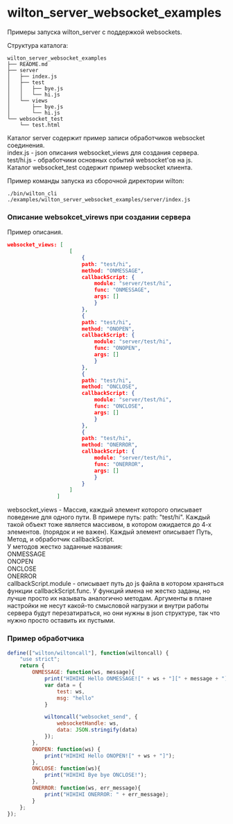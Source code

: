 # wilton_server_websocket_examples

Примеры запуска wilton_server с поддержкой websockets.

Структура каталога:
```
wilton_server_websocket_examples
├── README.md
├── server
│   ├── index.js
│   ├── test
│   │   ├── bye.js
│   │   └── hi.js
│   └── views
│       ├── bye.js
│       └── hi.js
└── websocket_test
    └── test.html

```

Каталог server содержит пример записи обработчиков websocket соединения. <br>
	index.js - json описания websocket_views для создания сервера. <br>
	test/hi.js - обработчики основных событий websocket'ов на js. <br>
Каталог websocket_test содержит пример websocket клиента.

Пример команды запуска из сборочной директории wilton:
```
./bin/wilton_cli ./examples/wilton_server_websocket_examples/server/index.js
```


### Описание websokcet_virews при создании сервера

Пример описания. 

```json
websocket_views: [ 
                    [
                        { 
                        path: "test/hi",
                        method: "ONMESSAGE",
                        callbackScript: {
                            module: "server/test/hi",
                            func: "ONMESSAGE",
                            args: []
                            }
                        },
                        {
                        path: "test/hi",
                        method: "ONOPEN",
                        callbackScript: {
                            module: "server/test/hi",
                            func: "ONOPEN",
                            args: []
                            }
                        },
                        {
                        path: "test/hi",
                        method: "ONCLOSE",
                        callbackScript: {
                            module: "server/test/hi",
                            func: "ONCLOSE",
                            args: []
                            }
                        },
                        {
                        path: "test/hi",
                        method: "ONERROR",
                        callbackScript: {
                            module: "server/test/hi",
                            func: "ONERROR",
                            args: []
                            }
                        }
                    ]
                ]
```

websocket_views - Массив, каждый элемент которого описывает поведение для одного пути. В примере путь: path: "test/hi".
Каждый такой объект тоже является массивом, в котором ожидается до 4-х элементов. (порядок и не важен).
Каждый элемент описывает Путь, Метод, и обработчик callbackScript.<br>
У методов жестко заданные названия: <br>
	ONMESSAGE <br>
	ONOPEN <br>
	ONCLOSE <br>
	ONERROR <br>
callbackScript.module - описывает путь до js файла в котором храняться функции callbackScript.func.
У функций  имена не жестко заданы, но лучше просто их называть аналогично методам.
Аргументы в плане настройки не несут какой-то смысловой нагрузки и  внутри работы сервера будут перезатираться, но они нужны в json структуре, так что нужно просто оставить их пустыми.

### Пример обработчика
```javascript
define(["wilton/wiltoncall"], function(wiltoncall) {   
    "use strict";
    return {
        ONMESSAGE: function(ws, message){
        	print("HIHIHI Hello ONMESSAGE![" + ws + "][" + message + "]");
        	var data = {
        		test: ws, 
        		msg: "hello"
        	}

        	wiltoncall("websocket_send", {
        		websocketHandle: ws,
        		data: JSON.stringify(data)
        	});
        },
        ONOPEN: function(ws) {
            print("HIHIHI Hello ONOPEN![" + ws + "]");
        },
        ONCLOSE: function(ws){
        	print("HIHIHI Bye bye ONCLOSE!");
        },
        ONERROR: function(ws, err_message){
        	print("HIHIHI ONERROR: " + err_message);
        }
    };
});
```